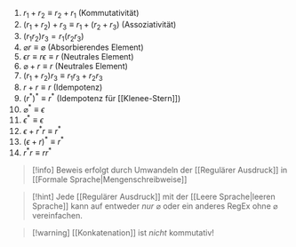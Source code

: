 1. $r_{1} + r_{2} \equiv r_{2} + r_1$ (Kommutativität)
2. $(r_{1} + r_{2}) + r_{3} \equiv r_{1} + (r_{2} + r_{3})$ (Assoziativität)
3. $(r_{1}r_{2})r_{3} = r_{1}(r_{2}r_{3})$
4. $\varnothing r \equiv \varnothing$ (Absorbierendes Element)
5. $\epsilon r \equiv r\epsilon \equiv r$ (Neutrales Element)
6. $\varnothing + r \equiv r$ (Neutrales Element)
7. $(r_{1} + r_{2})r_{3} \equiv r_{1}r_{3} + r_{2}r_{3}$
8. $r + r \equiv r$ (Idempotenz)
9. $(r^{*})^{*} \equiv r^{*}$ (Idempotenz für [[Klenee-Stern]])
10. $\varnothing^{*} \equiv \epsilon$
11. $\epsilon^{*} \equiv \epsilon$
12. $\epsilon + r^{*}r \equiv r^{*}$
13. $(\epsilon + r)^{*} \equiv r^{*}$
14. $r^{*}r \equiv rr^{*}$ 

> [!info] Beweis erfolgt durch Umwandeln der [[Regulärer Ausdruck]] in [[Formale Sprache|Mengenschreibweise]]


> [!hint] Jede [[Regulärer Ausdruck]] mit der [[Leere Sprache|leeren Sprache]] kann auf entweder _nur_ $\varnothing$ oder ein anderes RegEx ohne $\varnothing$ vereinfachen.

> [!warning] [[Konkatenation]] ist _nicht_ kommutativ!

